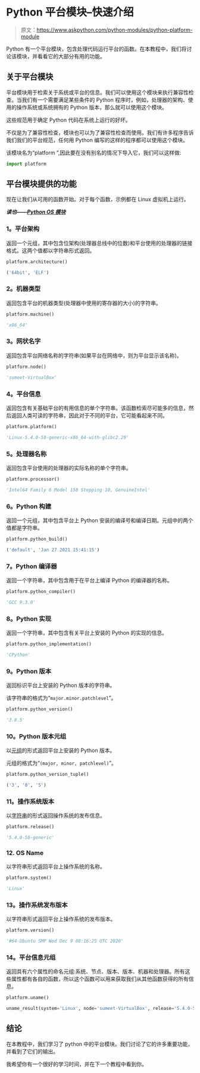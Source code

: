 # Python 平台模块–快速介绍

> 原文：<https://www.askpython.com/python-modules/python-platform-module>

Python 有一个平台模块，包含处理代码运行平台的函数。在本教程中，我们将讨论该模块，并看看它的大部分有用的功能。

## 关于平台模块

平台模块用于检索关于系统或平台的信息。我们可以使用这个模块来执行兼容性检查。当我们有一个需要满足某些条件的 Python 程序时，例如，处理器的架构、使用的操作系统或系统拥有的 Python 版本，那么就可以使用这个模块。

这些规范用于确定 Python 代码在系统上运行的好坏。

不仅是为了兼容性检查，模块也可以为了兼容性检查而使用。我们有许多程序告诉我们我们的平台规范，任何用 Python 编写的这样的程序都可以使用这个模块。

该模块名为“platform ”,因此要在没有别名的情况下导入它，我们可以这样做:

```py
import platform

```

## 平台模块提供的功能

现在让我们从可用的函数开始。对于每个函数，示例都在 Linux 虚拟机上运行。

***读也——[Python OS 模块](https://www.askpython.com/python-modules/python-os-module-10-must-know-functions)***

### 1。平台架构

返回一个元组，其中包含位架构(处理器总线中的位数)和平台使用的处理器的链接格式。这两个值都以字符串形式返回。

```py
platform.architecture()

```

```py
('64bit', 'ELF')
```

### 2。机器类型

返回包含平台的机器类型(处理器中使用的寄存器的大小)的字符串。

```py
platform.machine()

```

```py
'x86_64'
```

### 3。网状名字

返回包含平台网络名称的字符串(如果平台在网络中，则为平台显示该名称)。

```py
platform.node()

```

```py
'sumeet-VirtualBox'
```

### 4。平台信息

返回包含有关基础平台的有用信息的单个字符串。该函数检索尽可能多的信息，然后返回人类可读的字符串，因此对于不同的平台，它可能看起来不同。

```py
platform.platform()

```

```py
'Linux-5.4.0-58-generic-x86_64-with-glibc2.29'
```

### 5。处理器名称

返回包含平台使用的处理器的实际名称的单个字符串。

```py
platform.processor()

```

```py
'Intel64 Family 6 Model 158 Stepping 10, GenuineIntel'
```

### 6。Python 构建

返回一个元组，其中包含平台上 Python 安装的编译号和编译日期。元组中的两个值都是字符串。

```py
platform.python_build()

```

```py
('default', 'Jan 27 2021 15:41:15')
```

### 7。Python 编译器

返回一个字符串，其中包含用于在平台上编译 Python 的编译器的名称。

```py
platform.python_compiler()

```

```py
'GCC 9.3.0'
```

### 8。Python 实现

返回一个字符串，其中包含有关平台上安装的 Python 的实现的信息。

```py
platform.python_implementation()

```

```py
'CPython'
```

### 9。Python 版本

返回标识平台上安装的 Python 版本的字符串。

该字符串的格式为“`major.minor.patchlevel`”。

```py
platform.python_version()

```

```py
'3.8.5'
```

### 10。Python 版本元组

以[元组](https://www.askpython.com/python/tuple/python-tuple)的形式返回平台上安装的 Python 版本。

元组的格式为“`(major, minor, patchlevel)`”。

```py
platform.python_version_tuple()

```

```py
('3', '8', '5')
```

### 11。操作系统版本

以[字符串](https://www.askpython.com/python/string/strings-in-python)的形式返回操作系统的发布信息。

```py
platform.release()

```

```py
'5.4.0-58-generic'
```

### 12\. OS Name

以字符串形式返回平台上操作系统的名称。

```py
platform.system()

```

```py
'Linux'
```

### 13。操作系统发布版本

以字符串形式返回平台上操作系统的发布版本。

```py
platform.version()

```

```py
'#64-Ubuntu SMP Wed Dec 9 08:16:25 UTC 2020'
```

### 14。平台信息元组

返回具有六个属性的命名元组:系统、节点、版本、版本、机器和处理器。所有这些属性都有各自的函数，所以这个函数可以用来获取我们从其他函数获得的所有信息。

```py
platform.uname()

```

```py
uname_result(system='Linux', node='sumeet-VirtualBox', release='5.4.0-58-generic', version='#64-Ubuntu SMP Wed Dec 9 08:16:25 UTC 2020', machine='x86_64', processor='Intel64 Family 6 Model 158 Stepping 10, GenuineIntel')
```

## 结论

在本教程中，我们学习了 python 中的平台模块。我们讨论了它的许多重要功能，并看到了它们的输出。

我希望你有一个很好的学习时间，并在下一个教程中看到你。